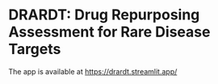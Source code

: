 # DRARDT: Drug Repurposing Assessment for Rare Disease Targets

The app is available at https://drardt.streamlit.app/
